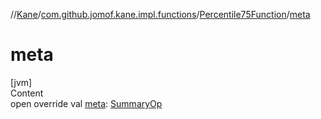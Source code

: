 //[Kane](../../index.md)/[com.github.jomof.kane.impl.functions](../index.md)/[Percentile75Function](index.md)/[meta](meta.md)



# meta  
[jvm]  
Content  
open override val [meta](meta.md): [SummaryOp](../../com.github.jomof.kane.impl/-summary-op/index.md)  



